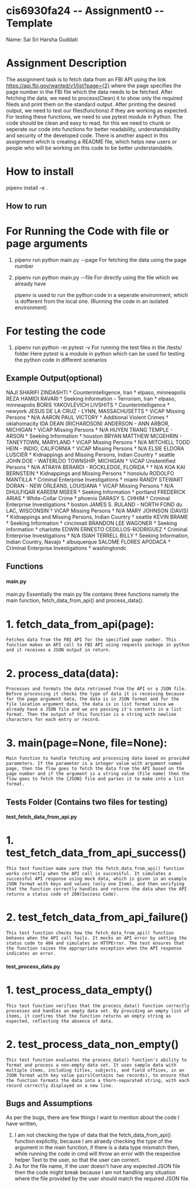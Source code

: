 # cis6930fa24 -- Assignment0 -- Template

Name: Sai Sri Harsha Guddati

# Assignment Description 

The assignment task is to fetch data from an FBI API using the link https://api.fbi.gov/wanted/v1/list?page={2} where the page specifies the page number in the FBI file which the data needs to be fetched. After fetching the data, we need to process(Clean) it to show only the required fileds and print them on the standard output. After printing the desired output, we need to test our files(functions) if they are working as expected. For testing these functions, we need to use pytest module in Python. The code should be clean and easy to read, for this we need to chunk or seperate our code into functions for better readability, understandability and security of the developed code. There is another aspect in this assignment which is creating a README file, which helps new users or people who will be working on this code to be better understandable.

# How to install
pipenv install -e .

## How to run

# For Running the Code with file or page arguments

1. pipenv run python main.py --page <integer>
   For fetching the data using the page number
2. pipenv run python main.py --file <file-location>
   For directly using the file which we already have

   pipenv is used to run the python code in a seperate environment, which is dofferent from the local one. (Running the code in an isolated environment)


# For testing the code

1. pipenv run python -m pytest -v
   For running the test files in the /tests/ folder
   Here pytest is a module in python which can be used for testing the python code in different scenarios

## Example Output(optional)

NAJI SHARIFI ZINDASHTI † Counterintelligence, Iran † elpaso, minneapolis
REZA HAMIDI RAVARI † Seeking Information - Terrorism, Iran † elpaso, minneapolis
BORIS YAKOVLEVICH LIVSHITS † Counterintelligence † newyork
JESUS DE LA CRUZ - LYNN, MASSACHUSETTS † ViCAP Missing Persons † N/A
AARON PAUL VICTORY † Additional Violent Crimes † oklahomacity
IDA DEAN (RICHARDSON) ANDERSON - ANN ARBOR, MICHIGAN † ViCAP Missing Persons † N/A
HUYEN TRANG TEMPLE - ARSON † Seeking Information † houston
BRYAN MATTHEW MCGEHRIN - TANEYTOWN, MARYLAND † ViCAP Missing Persons † N/A
MITCHELL TODD HEIN - INDIO, CALIFORNIA † ViCAP Missing Persons † N/A
ELSIE ELDORA LUSCIER † Kidnappings and Missing Persons, Indian Country † seattle
JOHN DOE - WATERLOO TOWNSHIP, MICHIGAN † ViCAP Unidentified Persons † N/A
ATRAYA BERARDI - ROCKLEDGE, FLORIDA †  † N/A
KOA KAI BERNSTEIN † Kidnappings and Missing Persons † honolulu
RODOLFO MANTILLA † Criminal Enterprise Investigations † miami
RANDY STEWART DORAN - NEW ORLEANS, LOUISIANA † ViCAP Missing Persons † N/A
DHULFIQAR KAREEM MSEER † Seeking Information † portland
FREDERICK ARIAS † White-Collar Crime † phoenix
DARASY S. CHHIM † Criminal Enterprise Investigations † boston
JAMES S. RULAND - NORTH FOND du LAC, WISCONSIN † ViCAP Missing Persons † N/A
MARY JOHNSON (DAVIS) † Kidnappings and Missing Persons, Indian Country † seattle
KEVIN BRAME † Seeking Information † cincinnati
BRANDON LEE WAGONER † Seeking Information † charlotte
EDWIN ERNESTO CEDILLOS-RODRIGUEZ † Criminal Enterprise Investigations † N/A
ISIAH TERRELL BILLY † Seeking Information, Indian Country, Navajo † albuquerque
SALOME FLORES APODACA † Criminal Enterprise Investigations † washingtondc


## Functions

#### main.py
main.py
Essentially the main.py file contains three functions namely the main function, fetch_data_from_api() and process_data().

# 1. fetch_data_from_api(page): 
    Fetches data from the FBI API for the specified page number. This function makes an API call to FBI API using requests package in python and it receives a JSON output in return.
# 2. process_data(data): 
    Processes and formats the data retrieved from the API or a JSON file. Before processing it checks the type of data it is receiving because for the page argument data, the data is in JSON format and for the file location argument data, the data is in list format since we already have a JSON file and we are passing it's contents in a list format. Then the output of this function is a string with newline characters for each entry or record.
# 3. main(page=None, file=None): 
    Main function to handle fetching and processing data based on provided parameters. If the parameter is a integer value with argument named page, then the flow goes to fetch the data from the API based on the page number and if the argument is a string value (File name) then the flow goes to fetch the {JSON} file and parses it to make into a list format.


## Tests Folder (Contains two files for testing)
#### test_fetch_data_from_api.py

# 1. test_fetch_data_from_api_success()
    This test function make sure that the fetch_data_from_api() function works correctly when the API call is successful. It simulates a successful API response using mock data, which is given in an example JSON format with keys and values (only one Item), and then verifying that the function correctly handles and returns the data when the API returns a status code of 200(Success Code).

# 2. test_fetch_data_from_api_failure()
    This test function checks how the fetch_data_from_api() function behaves when the API call fails. It mocks an API error by setting the status code to 404 and simulates an HTTPError. The test ensures that the function raises the appropriate exception when the API response indicates an error.

#### test_process_data.py

# 1. test_process_data_empty()
    This test function verifies that the process_data() function correctly processes and handles an empty data set. By providing an empty list of items, it confirms that the function returns an empty string as expected, reflecting the absence of data.

# 2. test_process_data_non_empty()
    This test function evaluates the process_data() function's ability to format and process a non-empty data set. It uses sample data with multiple items, including titles, subjects, and field offices, in an JSON format with key value pairs(Contains two records), to ensure that the function formats the data into a thorn-separated string, with each record correctly displayed on a new line.

## Bugs and Assumptions

As per the bugs, there are few things I want to mention about the code I have written,

1. I am not checking the type of data that the fetch_data_from_api() function explicitly, because I am alraedy checking the type of the argument in the main function, if there is a data type mismatch then,  while running the code in cmd will throw an error with the respective helper Text to the user, so that the user can correct.
2. As for the file name, if the user doesn't have any expected JSON file then the code might break because I am not handling any situation where the file provided by the user should match the required JSON file.